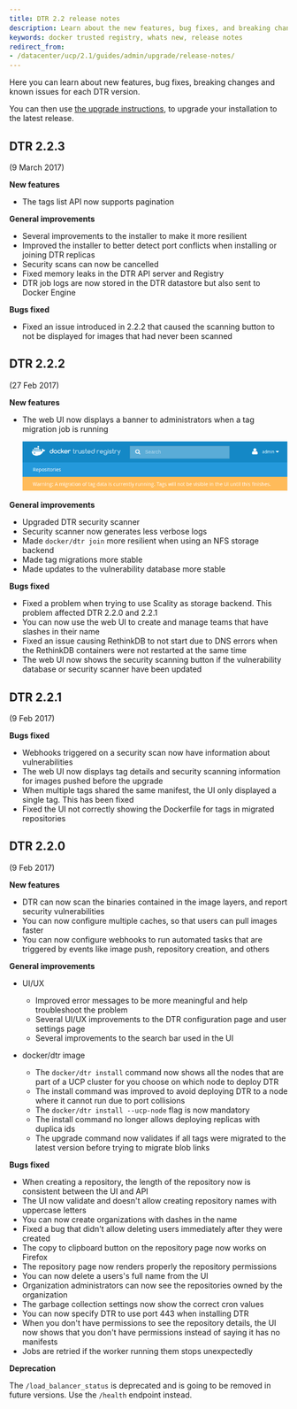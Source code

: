 ```yaml
---
title: DTR 2.2 release notes
description: Learn about the new features, bug fixes, and breaking changes for Docker Trusted Registry {{ page.dtr_version }}
keywords: docker trusted registry, whats new, release notes
redirect_from:
- /datacenter/ucp/2.1/guides/admin/upgrade/release-notes/
---
```


Here you can learn about new features, bug fixes, breaking changes and
known issues for each DTR version.

You can then use [the upgrade instructions](../admin/upgrade.md),
to upgrade your installation to the latest release.

## DTR 2.2.3

(9 March 2017)

**New features**

* The tags list API now supports pagination

**General improvements**

* Several improvements to the installer to make it more resilient
* Improved the installer to better detect port conflicts when installing or joining DTR replicas
* Security scans can now be cancelled
* Fixed memory leaks in the DTR API server and Registry
* DTR job logs are now stored in the DTR datastore but also sent to Docker Engine

**Bugs fixed**

* Fixed an issue introduced in 2.2.2 that caused the scanning button to not be
displayed for images that had never been scanned

## DTR 2.2.2

(27 Feb 2017)

**New features**

* The web UI now displays a banner to administrators when a tag migration job
is running

  ![](../images/release-notes-1.png)

**General improvements**

* Upgraded DTR security scanner
* Security scanner now generates less verbose logs
* Made `docker/dtr join` more resilient when using an NFS storage backend
* Made tag migrations more stable
* Made updates to the vulnerability database more stable

**Bugs fixed**

* Fixed a problem when trying to use Scality as storage backend. This problem
affected DTR 2.2.0 and 2.2.1
* You can now use the web UI to create and manage teams that have slashes in
their name
* Fixed an issue causing RethinkDB to not start due to DNS errors when
the RethinkDB containers were not restarted at the same time
* The web UI now shows the security scanning button if the vulnerability database
or security scanner have been updated


## DTR 2.2.1

(9 Feb 2017)

**Bugs fixed**

* Webhooks triggered on a security scan now have information about vulnerabilities
* The web UI now displays tag details and security scanning information for
images pushed before the upgrade
* When multiple tags shared the same manifest, the UI only displayed a single
tag. This has been fixed
* Fixed the UI not correctly showing the Dockerfile for tags in migrated
repositories

## DTR 2.2.0

(9 Feb 2017)

**New features**

* DTR can now scan the binaries contained in the image layers, and report
security vulnerabilities
* You can now configure multiple caches, so that users can pull images faster
* You can now configure webhooks to run automated tasks that are triggered by
events like image push, repository creation, and others

**General improvements**

* UI/UX
  * Improved error messages to be more meaningful and help troubleshoot the problem
  * Several UI/UX improvements to the DTR configuration page and user settings page
  * Several improvements to the search bar used in the UI

* docker/dtr image
  * The `docker/dtr install` command now shows all the nodes that are part of a
  UCP cluster for you choose on which node to deploy DTR
  * The install command was improved to avoid deploying DTR to a node where it
  cannot run due to port collisions
  * The `docker/dtr install --ucp-node` flag is now mandatory
  * The install command no longer allows deploying replicas with duplica ids
  * The upgrade command now validates if all tags were migrated to the latest
  version before trying to migrate blob links

**Bugs fixed**

* When creating a repository, the length of the repository now is consistent
between the UI and API
* The UI now validate and doesn't allow creating repository names with uppercase
letters
* You can now create organizations with dashes in the name
* Fixed a bug that didn't allow deleting users immediately after they were
created
* The copy to clipboard button on the repository page now works on Firefox
* The repository page now renders properly the repository permissions
* You can now delete a users's full name from the UI
* Organization administrators can now see the repositories owned by the organization
* The garbage collection settings now show the correct cron values
* You can now specify DTR to use port 443 when installing DTR
* When you don't have permissions to see the repository details, the UI now
shows that you don't have permissions instead of saying it has no manifests
* Jobs are retried if the worker running them stops unexpectedly

**Deprecation**

The `/load_balancer_status` is deprecated and is going to be removed in future
versions. Use the `/health` endpoint instead.
